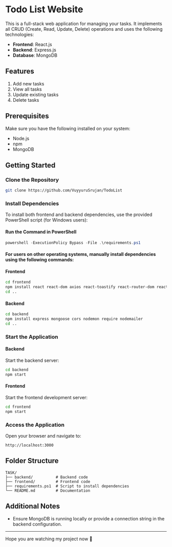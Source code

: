 # Todo List Website

This is a full-stack web application for managing your tasks. It implements all CRUD (Create, Read, Update, Delete) operations and uses the following technologies:

- **Frontend**: React.js
- **Backend**: Express.js
- **Database**: MongoDB

## Features

1. Add new tasks
2. View all tasks
3. Update existing tasks
4. Delete tasks

## Prerequisites

Make sure you have the following installed on your system:

- Node.js
- npm
- MongoDB

## Getting Started

### Clone the Repository

```bash
git clone https://github.com/VuyyuruSrujan/TodoList
```

### Install Dependencies

To install both frontend and backend dependencies, use the provided PowerShell script (for Windows users):

#### Run the Command in PowerShell

```powershell
powershell -ExecutionPolicy Bypass -File .\requirements.ps1
```

#### For users on other operating systems, manually install dependencies using the following commands:

#### Frontend

```bash
cd frontend
npm install react react-dom axios react-toastify react-router-dom react-icons
cd ..
```

#### Backend

```bash
cd backend
npm install express mongoose cors nodemon require nodemailer
cd ..
```

### Start the Application

#### Backend

Start the backend server:

```bash
cd backend
npm start
```

#### Frontend

Start the frontend development server:

```bash
cd frontend
npm start
```

### Access the Application

Open your browser and navigate to:

```
http://localhost:3000
```

## Folder Structure

```
TASK/
├── backend/          # Backend code
├── frontend/         # Frontend code
├── requirements.ps1  # Script to install dependencies
└── README.md         # Documentation
```

## Additional Notes

- Ensure MongoDB is running locally or provide a connection string in the backend configuration.
---

Hope you are watching my project now 🙂

